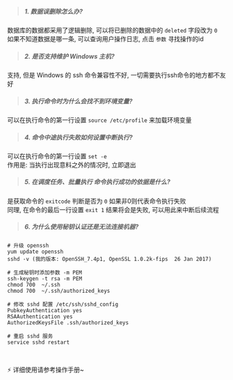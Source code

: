 > ##### 1. 数据误删除怎么办?

数据库的数据都采用了逻辑删除, 可以将已删除的数据中的 `deleted` 字段改为 `0`   
如果不知道数据是哪一条, 可以查询用户操作日志, 点击 `参数` 寻找操作的id       

> ##### 2. 是否支持维护 Windows 主机?

支持, 但是 Windows 的 ssh 命令兼容性不好, 一切需要执行ssh命令的地方都不友好  

> ##### 3. 执行命令时为什么会找不到环境变量?

可以在执行命令的第一行设置 `source /etc/profile` 来加载环境变量  

> ##### 4. 命令中途执行失败如何设置中断执行?

可以在执行命令的第一行设置 `set -e`  
作用是: 当执行出现意料之外的情况时, 立即退出   

> ##### 5. 在调度任务、批量执行 命令执行成功的依据是什么?

是获取命令的 `exitcode` 判断是否为 `0` 如果非0则代表命令执行失败  
同理, 在命令的最后一行设置 `exit 1` 结果将会是失败, 可以用此来中断后续流程  

> ##### 6. 为什么使用秘钥认证还是无法连接机器?

```
# 升级 openssh
yum update openssh
sshd -v (我的版本: OpenSSH_7.4p1, OpenSSL 1.0.2k-fips  26 Jan 2017)

# 生成秘钥时添加参数 -m PEM
ssh-keygen -t rsa -m PEM
chmod 700  ~/.ssh
chmod 700  ~/.ssh/authorized_keys 

# 修改 sshd 配置 /etc/ssh/sshd_config
PubkeyAuthentication yes
RSAAuthentication yes
AuthorizedKeysFile .ssh/authorized_keys

# 重启 sshd 服务
service sshd restart
```

<br/>

⚡ 详细使用请参考操作手册~

<br/>
